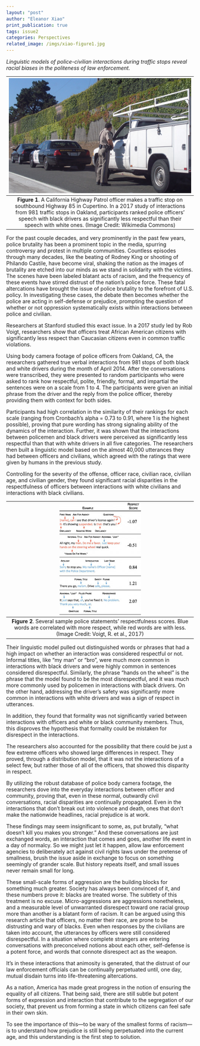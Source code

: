 ```yaml
---
layout: "post"
author: "Eleanor Xiao"
print_publication: true
tags: issue2
categories: Perspectives
related_image: /imgs/xiao-figure1.jpg
---
```


*Linguistic models of police-civilian interactions during traffic stops reveal racial biases in the politeness of law enforcement.*

<!--excerpt-->

| ![](/imgs/xiao-figure1.jpg) | 
|:--:| 
| **Figure 1**. A California Highway Patrol officer makes a traffic stop on southbound Highway 85 in Cupertino. In a 2017 study of interactions from 981 traffic stops in Oakland, participants ranked police officers’ speech with black drivers as significantly less respectful than their speech with white ones. (Image Credit: Wikimedia Commons) |

For the past couple decades, and very prominently in the past few years, police brutality has been a prominent topic in the media, spurring controversy and protest in multiple communities. Countless episodes through many decades, like the beating of Rodney King or shooting of Philando Castile, have become viral, shaking the nation as the images of brutality are etched into our minds as we stand in solidarity with the victims. The scenes have been labeled blatant acts of racism, and the frequency of these events have stirred distrust of the nation’s police force. These fatal altercations have brought the issue of police brutality to the forefront of U.S. policy. In investigating these cases, the debate then becomes whether the police are acting in self-defense or prejudice, prompting the question of whether or not oppression systematically exists within interactions between police and civilian.

Researchers at Stanford studied this exact issue. In a 2017 study led by Rob Voigt, researchers show that officers treat African American citizens with significantly less respect than Caucasian citizens even in common traffic violations.

Using body camera footage of police officers from Oakland, CA, the researchers gathered true verbal interactions from 981 stops of both black and white drivers during the month of April 2014. After the conversations were transcribed, they were presented to random participants who were asked to rank how respectful, polite, friendly, formal, and impartial the sentences were on a scale from 1 to 4. The participants were given an initial phrase from the driver and the reply from the police officer, thereby providing them with context for both sides.

Participants had high correlation in the similarity of their rankings for each scale (ranging from Cronbach’s alpha = 0.73 to 0.91, where 1 is the highest possible), proving that pure wording has strong signaling ability of the dynamics of the interaction. Further, it was shown that the interactions between policemen and black drivers were perceived as significantly less respectful than that with white drivers in all five categories. The researchers then built a linguistic model based on the almost 40,000 utterances they had between officers and civilians, which agreed with the ratings that were given by humans in the previous study.

Controlling for the severity of the offense, officer race, civilian race, civilian age, and civilian gender, they found significant racial disparities in the respectfulness of officers between interactions with white civilians and interactions with black civilians.

| ![](/imgs/xiao-figure2.jpg) | 
|:--:| 
| **Figure 2**. Several sample police statements’ respectfulness scores. Blue words are correlated with more respect, while red words are with less. (Image Credit: Voigt, R. et al., 2017) |

Their linguistic model pulled out distinguished words or phrases that had a high impact on whether an interaction was considered respectful or not. Informal titles, like “my man” or “bro”, were much more common in interactions with black drivers and were highly common in sentences considered disrespectful. Similarly, the phrase “hands on the wheel” is the phrase that the model found to be the most disrespectful, and it was much more commonly used by policemen in interactions with black drivers. On the other hand, addressing the driver’s safety was significantly more common in interactions with white drivers and was a sign of respect in utterances.

In addition, they found that formality was not significantly varied between interactions with officers and white or black community members. Thus, this disproves the hypothesis that formality could be mistaken for disrespect in the interactions.

The researchers also accounted for the possibility that there could be just a few extreme officers who showed large differences in respect. They proved, through a distribution model, that it was not the interactions of a select few, but rather those of all of the officers, that showed this disparity in respect.

By utilizing the robust database of police body camera footage, the researchers dove into the everyday interactions between officer and community, proving that, even in these normal, outwardly civil conversations, racial disparities are continually propagated. Even in the interactions that don’t break out into violence and death, ones that don’t make the nationwide headlines, racial prejudice is at work.

These findings may seem insignificant to some, as, put brutally, “what doesn’t kill you makes you stronger.” And these conversations are just exchanged words, an interaction that comes and goes, another life event in a day of normalcy. So we might just let it happen, allow law enforcement agencies to deliberately act against civil rights laws under the pretense of smallness, brush the issue aside in exchange to focus on something seemingly of grander scale. But history repeats itself, and small issues never remain small for long.

These small-scale forms of aggression are the building blocks for something much greater. Society has always been convinced of it, and these numbers prove it: blacks are treated worse. The subtlety of this treatment is no excuse. Micro-aggressions are aggressions nonetheless, and a measurable level of unwarranted disrespect toward one racial group more than another is a blatant form of racism. It can be argued using this research article that officers, no matter their race, are prone to be distrusting and wary of blacks. Even when responses by the civilians are taken into account, the utterances by officers were still considered disrespectful. In a situation where complete strangers are entering conversations with preconceived notions about each other, self-defense is a potent force, and words that connote disrespect act as the weapon.

It’s in these interactions that animosity is generated, that the distrust of our law enforcement officials can be continually perpetuated until, one day, mutual disdain turns into life-threatening altercations.

As a nation, America has made great progress in the notion of ensuring the equality of all citizens. That being said, there are still subtle but potent forms of expression and interaction that contribute to the segregation of our society, that prevent us from forming a state in which citizens can feel safe in their own skin.

To see the importance of this—to be wary of the smallest forms of racism—is to understand how prejudice is still being perpetuated into the current age, and this understanding is the first step to solution.